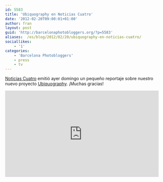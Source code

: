 ```yaml
---
id: 5583
title: 'Ubiquography en Noticias Cuatro'
date: '2012-02-20T09:00:01+01:00'
author: fran
layout: post
guid: 'http://barcelonaphotobloggers.org/?p=5583'
aliases:  /es/blog/2012/02/20/ubiquography-en-noticias-cuatro/
sociallikes:
    - '1'
categories:
    - 'Barcelona Photobloggers'
    - press
    - tv
---
```


<a href="http://www.cuatro.com/noticias/">Noticias Cuatro</a> emitió ayer domingo un pequeño reportaje sobre nuestro nuevo proyecto <a href="http://ubiquography.com/">Ubiquography</a>. ¡Muchas gracias!

<iframe src="http://player.vimeo.com/video/37069708" width="500" height="281" frameborder="0" webkitallowfullscreen="" mozallowfullscreen="" allowfullscreen=""></iframe>